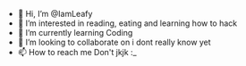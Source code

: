 - 👋 Hi, I’m @IamLeafy
- 👀 I’m interested in reading, eating and learning how to hack
- 🌱 I’m currently learning Coding 
- 💞️ I’m looking to collaborate on i dont really know yet
- 📫 How to reach me Don't jkjk :_

<!---
IamLeafy/IamLeafy is a ✨ special ✨ repository because its `README.md` (this file) appears on your GitHub profile.
You can click the Preview link to take a look at your changes.
--->
